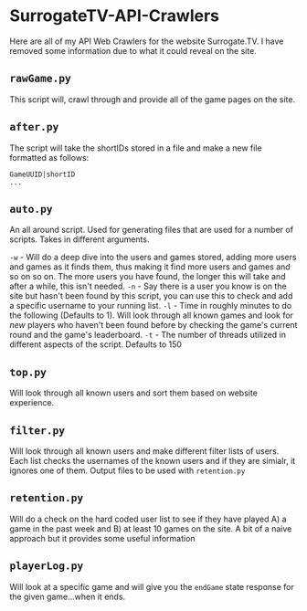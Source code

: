 # SurrogateTV-API-Crawlers
Here are all of my API Web Crawlers for the website Surrogate.TV. I have removed some information due to what it could reveal on the site. 

## `rawGame.py`
This script will, crawl through and provide all of the game pages on the site. 

## `after.py`
The script will take the shortIDs stored in a file and make a new file formatted as follows:
```
GameUUID|shortID
...
```

## `auto.py`
An all around script. Used for generating files that are used for a number of scripts. Takes in different arguments.

`-w` - Will do a deep dive into the users and games stored, adding more users and games as it finds them, thus making it find more users and games and so on so on. The more users you have found, the longer this will take and after a while, this isn't needed. 
`-n` - Say there is a user you know is on the site but hasn't been found by this script, you can use this to check and add a specific username to your running list. 
`-l` - Time in roughly minutes to do the following (Defaults to 1). Will look through all known games and look for *new* players who haven't been found before by checking the game's current round and the game's leaderboard.
`-t` - The number of threads utilized in different aspects of the script. Defaults to 150

## `top.py`
Will look through all known users and sort them based on website experience.

## `filter.py`
Will look through all known users and make different filter lists of users. Each list checks the usernames of the known users and if they are simialr, it ignores one of them. Output files to be used with `retention.py`

## `retention.py`
Will do a check on the hard coded user list to see if they have played A) a game in the past week and B) at least 10 games on the site. A bit of a naive approach but it provides some useful information 

## `playerLog.py`
Will look at a specific game and will give you the `endGame` state response for the given game...when it ends.
